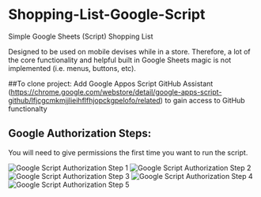 # Shopping-List-Google-Script
Simple Google Sheets (Script) Shopping List

Designed to be used on mobile devises while in a store.  Therefore, a lot of the core functionality and helpful built in Google Sheets magic is not implemented (i.e. menus, buttons, etc).

##To clone project:
Add Google Appos Script GitHub Assistant (https://chrome.google.com/webstore/detail/google-apps-script-github/lfjcgcmkmjjlieihflfhjopckgpelofo/related) to gain access to GitHub functionalty

## Google Authorization Steps:
You will need to give permissions the first time you want to run the script.

![Google Script Authorization Step 1](https://user-images.githubusercontent.com/74803363/115067475-9b335080-9eb6-11eb-89c7-6f7d055f6c65.PNG)
![Google Script Authorization Step 2](https://user-images.githubusercontent.com/74803363/115067480-9cfd1400-9eb6-11eb-8848-edc1edff84f7.PNG)
![Google Script Authorization Step 3](https://user-images.githubusercontent.com/74803363/115067484-9e2e4100-9eb6-11eb-8a62-6b15acdf0989.PNG)
![Google Script Authorization Step 4](https://user-images.githubusercontent.com/74803363/115067490-9f5f6e00-9eb6-11eb-8cb3-01b2c24e411d.PNG)
![Google Script Authorization Step 5](https://user-images.githubusercontent.com/74803363/115067494-a0909b00-9eb6-11eb-837a-bd78f5641112.PNG)
